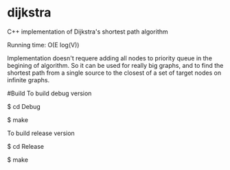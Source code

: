# dijkstra
C++ implementation of Dijkstra's shortest path algorithm

Running time: O(E log(V))

Implementation doesn't requere adding all nodes to priority queue in the begining of algorithm. So it can be used for really big graphs, and  to find the shortest path from a single source to the closest of a set of target nodes on infinite graphs.

#Build 
To build debug version

$ cd Debug

$ make
 
To build release version

$ cd Release

$ make
